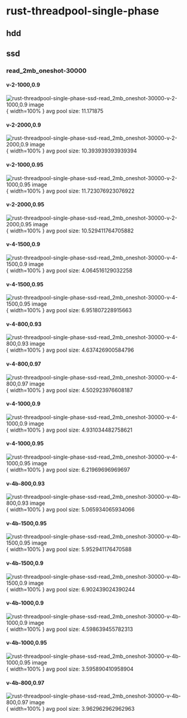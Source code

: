 # rust-threadpool-single-phase
## hdd
## ssd
### read_2mb_oneshot-30000
#### v-2-1000,0.9
![rust-threadpool-single-phase-ssd-read_2mb_oneshot-30000-v-2-1000,0.9 image](figures/rust-threadpool-single-phase-ssd-read_2mb_oneshot-30000-v-2-1000,0.9.png){ width=100% }
avg pool size: 11.171875

#### v-2-2000,0.9
![rust-threadpool-single-phase-ssd-read_2mb_oneshot-30000-v-2-2000,0.9 image](figures/rust-threadpool-single-phase-ssd-read_2mb_oneshot-30000-v-2-2000,0.9.png){ width=100% }
avg pool size: 10.393939393939394

#### v-2-1000,0.95
![rust-threadpool-single-phase-ssd-read_2mb_oneshot-30000-v-2-1000,0.95 image](figures/rust-threadpool-single-phase-ssd-read_2mb_oneshot-30000-v-2-1000,0.95.png){ width=100% }
avg pool size: 11.723076923076922

#### v-2-2000,0.95
![rust-threadpool-single-phase-ssd-read_2mb_oneshot-30000-v-2-2000,0.95 image](figures/rust-threadpool-single-phase-ssd-read_2mb_oneshot-30000-v-2-2000,0.95.png){ width=100% }
avg pool size: 10.529411764705882

#### v-4-1500,0.9
![rust-threadpool-single-phase-ssd-read_2mb_oneshot-30000-v-4-1500,0.9 image](figures/rust-threadpool-single-phase-ssd-read_2mb_oneshot-30000-v-4-1500,0.9.png){ width=100% }
avg pool size: 4.064516129032258

#### v-4-1500,0.95
![rust-threadpool-single-phase-ssd-read_2mb_oneshot-30000-v-4-1500,0.95 image](figures/rust-threadpool-single-phase-ssd-read_2mb_oneshot-30000-v-4-1500,0.95.png){ width=100% }
avg pool size: 6.951807228915663

#### v-4-800,0.93
![rust-threadpool-single-phase-ssd-read_2mb_oneshot-30000-v-4-800,0.93 image](figures/rust-threadpool-single-phase-ssd-read_2mb_oneshot-30000-v-4-800,0.93.png){ width=100% }
avg pool size: 4.637426900584796

#### v-4-800,0.97
![rust-threadpool-single-phase-ssd-read_2mb_oneshot-30000-v-4-800,0.97 image](figures/rust-threadpool-single-phase-ssd-read_2mb_oneshot-30000-v-4-800,0.97.png){ width=100% }
avg pool size: 4.502923976608187

#### v-4-1000,0.9
![rust-threadpool-single-phase-ssd-read_2mb_oneshot-30000-v-4-1000,0.9 image](figures/rust-threadpool-single-phase-ssd-read_2mb_oneshot-30000-v-4-1000,0.9.png){ width=100% }
avg pool size: 4.931034482758621

#### v-4-1000,0.95
![rust-threadpool-single-phase-ssd-read_2mb_oneshot-30000-v-4-1000,0.95 image](figures/rust-threadpool-single-phase-ssd-read_2mb_oneshot-30000-v-4-1000,0.95.png){ width=100% }
avg pool size: 6.21969696969697

#### v-4b-800,0.93
![rust-threadpool-single-phase-ssd-read_2mb_oneshot-30000-v-4b-800,0.93 image](figures/rust-threadpool-single-phase-ssd-read_2mb_oneshot-30000-v-4b-800,0.93.png){ width=100% }
avg pool size: 5.065934065934066

#### v-4b-1500,0.95
![rust-threadpool-single-phase-ssd-read_2mb_oneshot-30000-v-4b-1500,0.95 image](figures/rust-threadpool-single-phase-ssd-read_2mb_oneshot-30000-v-4b-1500,0.95.png){ width=100% }
avg pool size: 5.952941176470588

#### v-4b-1500,0.9
![rust-threadpool-single-phase-ssd-read_2mb_oneshot-30000-v-4b-1500,0.9 image](figures/rust-threadpool-single-phase-ssd-read_2mb_oneshot-30000-v-4b-1500,0.9.png){ width=100% }
avg pool size: 6.902439024390244

#### v-4b-1000,0.9
![rust-threadpool-single-phase-ssd-read_2mb_oneshot-30000-v-4b-1000,0.9 image](figures/rust-threadpool-single-phase-ssd-read_2mb_oneshot-30000-v-4b-1000,0.9.png){ width=100% }
avg pool size: 4.598639455782313

#### v-4b-1000,0.95
![rust-threadpool-single-phase-ssd-read_2mb_oneshot-30000-v-4b-1000,0.95 image](figures/rust-threadpool-single-phase-ssd-read_2mb_oneshot-30000-v-4b-1000,0.95.png){ width=100% }
avg pool size: 3.595890410958904

#### v-4b-800,0.97
![rust-threadpool-single-phase-ssd-read_2mb_oneshot-30000-v-4b-800,0.97 image](figures/rust-threadpool-single-phase-ssd-read_2mb_oneshot-30000-v-4b-800,0.97.png){ width=100% }
avg pool size: 3.962962962962963

